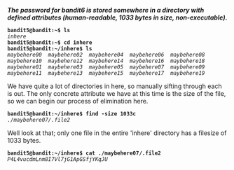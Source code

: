 ***The password for bandit6 is stored somewhere in a directory with defined attributes (human-readable, 1033 bytes in size, non-executable).***

**`bandit5@bandit:~$ ls`**  
*`inhere`*  
**`bandit5@bandit:~$ cd inhere`**  
**`bandit5@bandit:~/inhere$ ls`**  
*`maybehere00  maybehere02  maybehere04  maybehere06  maybehere08  maybehere10  maybehere12  maybehere14  maybehere16  maybehere18 maybehere01  maybehere03  maybehere05  maybehere07  maybehere09  maybehere11  maybehere13  maybehere15  maybehere17  maybehere19`*  

We have quite a lot of directories in here, so manually sifting through each is out. The only concrete attribute we have at this time is the size of the file, so we can begin our process of elimination here.  

**`bandit5@bandit:~/inhere$ find -size 1033c`**  
*`./maybehere07/.file2`*  

Well look at that; only one file in the entire 'inhere' directory has a filesize of 1033 bytes.  

**`bandit5@bandit:~/inhere$ cat ./maybehere07/.file2`**  
*`P4L4vucdmLnm8I7Vl7jG1ApGSfjYKqJU `*  
